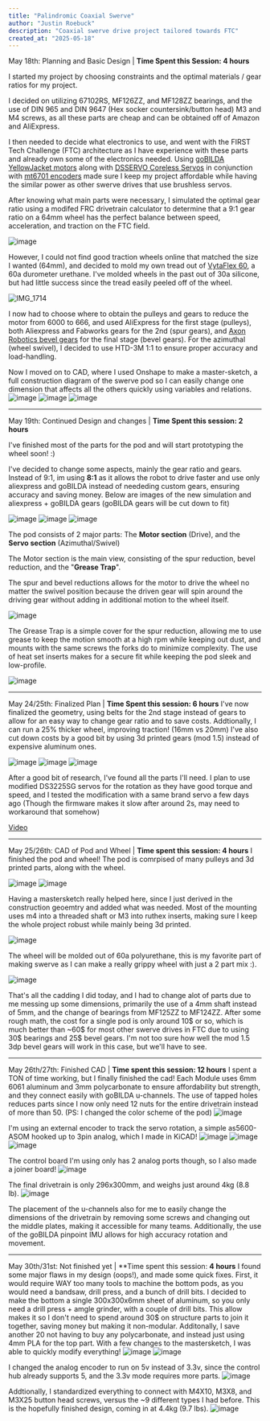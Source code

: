 ```yaml
---
title: "Palindromic Coaxial Swerve"
author: "Justin Roebuck"
description: "Coaxial swerve drive project tailored towards FTC"
created_at: "2025-05-18"
---
```

May 18th: Planning and Basic Design | **Time Spent this Session: 4 hours**

I started my project by choosing constraints and the optimal materials / gear ratios for my project.

I decided on utilizing 67102RS, MF126ZZ, and MF128ZZ bearings, and the use of DIN 965 and DIN 9647 (Hex socker countersink/button head) M3 and M4 screws, as all these parts are cheap and can be obtained off of Amazon and AliExpress.

I then needed to decide what electronics to use, and went with the FIRST Tech Challenge (FTC) architecture as I have experience with these parts and already own some of the electronics needed. Using [goBILDA YellowJacket motors](https://www.gobilda.com/modern-robotics-12vdc-motor/) along with [DSSERVO Coreless Servos](https://tinyurl.com/aliexpresdsservo) in conjunction with [mt6701 encoders](https://tinyurl.com/mt6701aliexpress) made sure I keep my project affordable while having the similar power as other swerve drives that use brushless servos.

After knowing what main parts were necessary, I simulated the optimal gear ratio using a modifed FRC drivetrain calculator to determine that a 9:1 gear ratio on a 64mm wheel has the perfect balance between speed, acceleration, and traction on the FTC field.

![image](https://github.com/user-attachments/assets/fef51ce7-05be-407b-9c91-cc009dd0da71)

However, I could not find good traction wheels online that matched the size I wanted (64mm), and decided to mold my own tread out of [VytaFlex 60](https://www.smooth-on.com/products/vytaflex-60/), a 60a durometer urethane. I've molded wheels in the past out of 30a silicone, but had little success since the tread easily peeled off of the wheel.

![IMG_1714](https://github.com/user-attachments/assets/3f99dbbb-0c45-48a0-9b2d-6a07b2cb0b24)

I now had to choose where to obtain the pulleys and gears to reduce the motor from 6000 to 666, and used AliExpress for the first stage (pulleys), both Aliexpress and Fabworks gears for the 2nd (spur gears), and [Axon Robotics bevel gears](https://axon-robotics.com/products/bevels) for the final stage (bevel gears). For the azimuthal (wheel swivel), I decided to use HTD-3M 1:1 to ensure proper accuracy and load-handling.

Now I moved on to CAD, where I used Onshape to make a master-sketch, a full construction diagram of the swerve pod so I can easily change one dimension that affects all the others quickly using variables and relations.
![image](https://github.com/user-attachments/assets/9dff0b21-d7e2-4af9-a94f-c2ddb10212c8)
![image](https://github.com/user-attachments/assets/0556fab5-e69b-4893-9509-846fcb65aa8c)
![image](https://github.com/user-attachments/assets/92ce9aae-08d4-4492-9612-48c15bddb90b)


--------------------------------
May 19th: Continued Design and changes | **Time Spent this session: 2 hours**

I've finished most of the parts for the pod and will start prototyping the wheel soon! :)

I've decided to change some aspects, mainly the gear ratio and gears. Instead of 9:1, im using **8:1** as it allows the robot to drive faster and use only aliexpress and goBILDA instead of neededing custom gears, ensuring accuracy and saving money. Below are images of the new simulation and aliexpress + goBILDA gears (goBILDA gears will be cut down to fit)

![image](https://github.com/user-attachments/assets/fff9da39-adc7-45e3-be87-5349de8db86a)
![image](https://github.com/user-attachments/assets/ca195e9b-de7a-47ff-81e3-fa0fd8d2e0dd)
![image](https://github.com/user-attachments/assets/8c3e21ec-5579-4371-b5fd-404d97c9044d)

The pod consists of 2 major parts: The **Motor section** (Drive), and the **Servo section** (Azimuthal/Swivel)

The Motor section is the main view, consisting of the spur reduction, bevel reduction, and the "**Grease Trap**".

The spur and bevel reductions allows for the motor to drive the wheel no matter the swivel position because the driven gear will spin around the driving gear without adding in additional motion to the wheel itself.

![image](https://github.com/user-attachments/assets/45e13076-033a-428f-9599-7d5e5a4d1df8)

The Grease Trap is a simple cover for the spur reduction, allowing me to use grease to keep the motion smooth at a high rpm while keeping out dust, and mounts with the same screws the forks do to minimize complexity. The use of heat set inserts makes for a secure fit while keeping the pod sleek and low-profile.

![image](https://github.com/user-attachments/assets/f2c33ac0-868c-4c5d-8793-eb16b04d7c66)

--------------------------------------------------
May 24/25th: Finalized Plan | **Time Spent this session: 6 hours**
I've now finalized the geometry, using belts for the 2nd stage instead of gears to allow for an easy way to change gear ratio and to save costs. Addtionally, I can run a 25% thicker wheel, improving traction! (16mm vs 20mm)
I've also cut down costs by a good bit by using 3d printed gears (mod 1.5) instead of expensive aluminum ones.

![image](https://github.com/user-attachments/assets/f64d5e95-5569-4184-85aa-3ff498dcfed1)
![image](https://github.com/user-attachments/assets/6ad358b7-a117-4b23-8ad4-e7274b13df6b)
![image](https://github.com/user-attachments/assets/a050e4cb-f8a4-4dde-af1e-81c2c1276f4c)

After a good bit of research, I've found all the parts I'll need. I plan to use modified DS3225SG servos for the rotation as they have good torque and speed, and I tested the modification with a same brand servo a few days ago (Though the firmware makes it slow after around 2s, may need to workaround that somehow)

[Video](https://github.com/user-attachments/assets/cfb90ed9-acf9-4898-8cb2-bad8da67eb40)


----------------------------------------------------
May 25/26th: CAD of Pod and Wheel | **Time spent this session: 4 hours**
I finished the pod and wheel!
The pod is comrpised of many pulleys and 3d printed parts, along with the wheel.

![image](https://github.com/user-attachments/assets/15f35c81-26a6-4d60-84dd-92cfedf942a5)
![image](https://github.com/user-attachments/assets/e410fe10-0e0a-401c-a179-5ef4dc4d6ce3)

Having a mastersketch really helped here, since I just derived in the construction geoemtry and added what was needed. Most of the mounting uses m4 into a threaded shaft or M3 into ruthex inserts, making sure I keep the whole project robust while mainly being 3d printed.

![image](https://github.com/user-attachments/assets/71e3b4b4-121d-4368-a0a0-5bc7049c0cfd)

The wheel will be molded out of 60a polyurethane, this is my favorite part of making swerve as I can make a really grippy wheel with just a 2 part mix :).

![image](https://github.com/user-attachments/assets/ef01eb55-ebcf-4246-84f5-5d25c6e608dc)

That's all the cadding I did today, and I had to change alot of parts due to me messing up some dimensions, primarily the use of a 4mm shaft instead of 5mm, and the change of bearings from MF125ZZ to MF124ZZ.
After some rough math, the cost for a single pod is only around 10$ or so, which is much better than ~60$ for most other swerve drives in FTC due to using 30$ bearings and 25$ bevel gears. I'm not too sure how well the mod 1.5 3dp bevel gears will work in this case, but we'll have to see.

-----------------------------------------------------
May 26th/27th: Finished CAD | **Time spent this session: 12 hours**
I spent a TON of time working, but I finally finished the cad!
Each Module uses 6mm 6061 aluminum and 3mm polycarbonate to ensure affordability but strength, and they connect easily with goBILDA u-channels. The use of tapped holes reduces parts since I now only need 12 nuts for the entire drivetrain instead of more than 50. (PS: I changed the color scheme of the pod)
![image](https://github.com/user-attachments/assets/bd4c13cd-e3c0-4338-a07d-f0389f1463a8)

I'm using an external encoder to track the servo rotation, a simple as5600-ASOM hooked up to 3pin analog, which I made in KiCAD!
![image](https://github.com/user-attachments/assets/e2381b3a-fb86-433d-b29e-b170ebfbbbc8)
![image](https://github.com/user-attachments/assets/944e7fe1-1138-45bf-be49-8125b4030763)
![image](https://github.com/user-attachments/assets/52324119-5fc6-4984-80ad-e1bfa2dd1837)

The control board I'm using only has 2 analog ports though, so I also made a joiner board!
![image](https://github.com/user-attachments/assets/505c14f6-694e-46ad-b6b0-73bc3c3df374)

The final drivetrain is only 296x300mm, and weighs just around 4kg (8.8 lb).
![image](https://github.com/user-attachments/assets/c3fb0eaa-5537-49df-8cd3-6862eade02cf)

The placement of the u-channels also for me to easily change the dimensions of the drivetrain by removing some screws and changing out the middle plates, making it accessible for many teams. Additionally, the use of the goBILDA pinpoint IMU allows for high accuracy rotation and movement.

---------------------------------------------------------
May 30th/31st: Not finished yet | **Time spent this session: **4 hours**
I found some major flaws in my design (oops!), and made some quick fixes. First, it would require WAY too many tools to machine the bottom pods, as you would need a bandsaw, drill press, and a bunch of drill bits. I decided to make the bottom a single 300x300x6mm sheet of aluminum, so you only need a drill press + amgle grinder, with a couple of drill bits. This allow makes it so I don't need to spend around 30$ on structure parts to join it together, saving money but making it non-modular. Additonally, I save another 20 not having to buy any polycarbonate, and instead just using 4mm PLA for the top part. With a few changes to the mastersketch, I was able to quickly modify everything!
![image](https://github.com/user-attachments/assets/899b1fa4-5a46-47ea-b59b-d11edf171349)
![image](https://github.com/user-attachments/assets/a08bdaa5-ed73-4dcd-8c66-55f06b0790f0)

I changed the analog encoder to run on 5v instead of 3.3v, since the control hub already supports 5, and the 3.3v mode requires more parts.
![image](https://github.com/user-attachments/assets/96173116-f4da-4458-a8ac-ae1c4a504d8f)


Addtionally, I standardized everything to connect with M4X10, M3X8, and M3X25 button head screws, versus the ~9 different types I had before.
This is the hopefully finished design, coming in at 4.4kg (9.7 lbs).
![image](https://github.com/user-attachments/assets/beb704df-ff51-4ce9-8f00-c9fc73e7199f)













